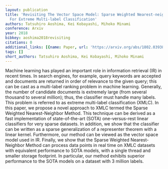 ```yaml
---
layout: publication
title: 'Revisiting The Vector Space Model: Sparse Weighted Nearest-neighbor Method
  For Extreme Multi-label Classification'
authors: Tatsuhiro Aoshima, Kei Kobayashi, Mihoko Minami
conference: Arxiv
year: 2018
bibkey: aoshima2018revisiting
citations: 0
additional_links: [{name: Paper, url: 'https://arxiv.org/abs/1802.03938'}]
tags: []
short_authors: Tatsuhiro Aoshima, Kei Kobayashi, Mihoko Minami
---
```

Machine learning has played an important role in information retrieval (IR)
in recent times. In search engines, for example, query keywords are accepted
and documents are returned in order of relevance to the given query; this can
be cast as a multi-label ranking problem in machine learning. Generally, the
number of candidate documents is extremely large (from several thousand to
several million); thus, the classifier must handle many labels. This problem is
referred to as extreme multi-label classification (XMLC). In this paper, we
propose a novel approach to XMLC termed the Sparse Weighted Nearest-Neighbor
Method. This technique can be derived as a fast implementation of
state-of-the-art (SOTA) one-versus-rest linear classifiers for very sparse
datasets. In addition, we show that the classifier can be written as a sparse
generalization of a representer theorem with a linear kernel. Furthermore, our
method can be viewed as the vector space model used in IR. Finally, we show
that the Sparse Weighted Nearest-Neighbor Method can process data points in
real time on XMLC datasets with equivalent performance to SOTA models, with a
single thread and smaller storage footprint. In particular, our method exhibits
superior performance to the SOTA models on a dataset with 3 million labels.
